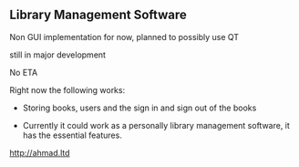
## Library Management Software

Non GUI implementation for now, planned to possibly use QT

still in major development

No ETA

  

Right now the following works:

* Storing books, users and the sign in and sign out of the books

* Currently it could work as a personally library management software, it has the essential features.

http://ahmad.ltd